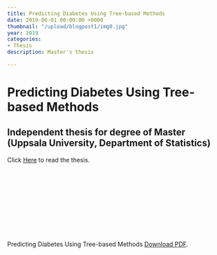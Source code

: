 ```yaml
---
title: Predicting Diabetes Using Tree-based Methods 
date: 2019-06-01 00:00:00 +0000
thumbnail: "/upload/blogpost1/img0.jpg"
year: 2019
categories:
- Thesis
description: Master's thesis

---
```



# Predicting Diabetes Using Tree-based Methods
## Independent thesis for degree of Master (Uppsala University, Department of Statistics)

Click [Here](http://uu.diva-portal.org/smash/record.jsf?pid=diva2%3A1323917&dswid=-7519) to read the thesis.




<html>
      <head>
        <object data="http://uu.diva-portal.org/smash/get/diva2:1323917/FULLTEXT01.pdf" type="application/pdf" width=100% height="700px">
            <embed src="http://uu.diva-portal.org/smash/get/diva2:1323917/FULLTEXT01.pdf">
                <p>Predicting Diabetes Using Tree-based Methods <a href="http://uu.diva-portal.org/smash/get/diva2:1323917/FULLTEXT01.pdf">Download PDF</a>.</p>
            </embed>    
        </object>   
      </head>
</html>